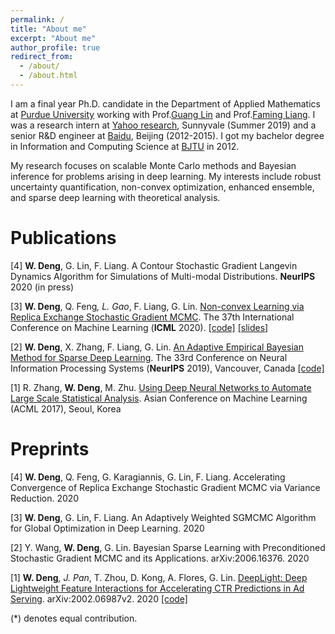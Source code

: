 ```yaml
---
permalink: /
title: "About me"
excerpt: "About me"
author_profile: true
redirect_from: 
  - /about/
  - /about.html
---
```


I am a final year Ph.D. candidate in the Department of Applied Mathematics at [Purdue University](https://www.purdue.edu/science/) working with Prof.[Guang Lin](https://www.math.purdue.edu/~lin491/) and Prof.[Faming Liang](https://www.stat.purdue.edu/~fmliang/). I was a research intern at [Yahoo research](https://research.yahoo.com/), Sunnyvale (Summer 2019) and a senior R&D engineer at [Baidu](https://www.baidu.com/), Beijing (2012-2015). I got my bachelor degree in Information and Computing Science at [BJTU](https://www.bjtu.edu.cn/) in 2012.

My research focuses on scalable Monte Carlo methods and Bayesian inference for problems arising in deep learning. My interests include robust uncertainty quantification, non-convex optimization, enhanced ensemble, and sparse deep learning with theoretical analysis.




Publications
======


[4] **W. Deng**, G. Lin, F. Liang. A Contour Stochastic Gradient Langevin Dynamics Algorithm for Simulations of Multi-modal Distributions. **NeurIPS** 2020 (in press)


[3] **W. Deng**, Q. Feng<sup>*</sup>, L. Gao<sup>*</sup>, F. Liang, G. Lin. [Non-convex Learning via Replica Exchange Stochastic Gradient MCMC](https://arxiv.org/pdf/2008.05367.pdf). The 37th International Conference on Machine Learning (**ICML** 2020). [\[code\]](https://github.com/gaoliyao/Replica_Exchange_Stochastic_Gradient_MCMC) [\[slides\]](https://icml.cc/media/Slides/icml/2020/virtual(no-parent)-16-15-00UTC-6023-non-convex_lear.pdf)


[2] **W. Deng**, X. Zhang, F. Liang, G. Lin. [An Adaptive Empirical Bayesian Method for Sparse Deep Learning](https://arxiv.org/pdf/1910.10791.pdf). The 33rd Conference on Neural Information Processing Systems (**NeurIPS** 2019), Vancouver, Canada [\[code\]](https://github.com/WayneDW/Bayesian-Sparse-Deep-Learning)

[1] R. Zhang, **W. Deng**, M. Zhu. [Using Deep Neural Networks to Automate Large Scale Statistical Analysis](https://arxiv.org/pdf/1708.03027.pdf). Asian Conference on Machine Learning (ACML 2017), Seoul, Korea

Preprints
======


[4] **W. Deng**, Q. Feng, G. Karagiannis, G. Lin, F. Liang. Accelerating Convergence of Replica Exchange Stochastic Gradient MCMC via Variance Reduction. 2020

[3] **W. Deng**, G. Lin, F. Liang. An Adaptively Weighted SGMCMC Algorithm for Global Optimization in Deep Learning. 2020

[2] Y. Wang, **W. Deng**, G. Lin. Bayesian Sparse Learning with Preconditioned Stochastic Gradient MCMC and its Applications. arXiv:2006.16376. 2020

[1] **W. Deng**<sup>*</sup>, J. Pan<sup>*</sup>, T. Zhou, D. Kong, A. Flores, G. Lin. [DeepLight: Deep Lightweight Feature Interactions for Accelerating CTR Predictions in Ad Serving](https://arxiv.org/pdf/2002.06987.pdf). arXiv:2002.06987v2. 2020 [\[code\]](https://github.com/WayneDW/DeepLight_Deep-Lightweight-Feature-Interactions)

(*) denotes equal contribution.
